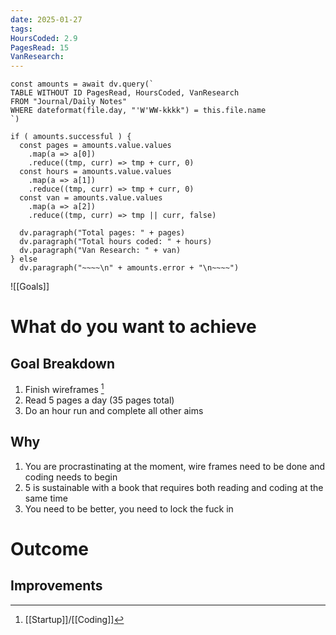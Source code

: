 ```yaml
---
date: 2025-01-27
tags: 
HoursCoded: 2.9
PagesRead: 15
VanResearch:
---
```

```dataviewjs
const amounts = await dv.query(`
TABLE WITHOUT ID PagesRead, HoursCoded, VanResearch
FROM "Journal/Daily Notes"
WHERE dateformat(file.day, "'W'WW-kkkk") = this.file.name
`)

if ( amounts.successful ) {
  const pages = amounts.value.values
    .map(a => a[0])
    .reduce((tmp, curr) => tmp + curr, 0)
  const hours = amounts.value.values
    .map(a => a[1])
    .reduce((tmp, curr) => tmp + curr, 0)
  const van = amounts.value.values
    .map(a => a[2])
    .reduce((tmp, curr) => tmp || curr, false)

  dv.paragraph("Total pages: " + pages)
  dv.paragraph("Total hours coded: " + hours)
  dv.paragraph("Van Research: " + van)
} else
  dv.paragraph("~~~~\n" + amounts.error + "\n~~~~")

```

![[Goals]]
# What do you want to achieve
## Goal Breakdown
1. Finish wireframes [^1]
2. Read 5 pages a day (35 pages total)
3. Do an hour run and complete all other aims
## Why
1. You are procrastinating at the moment, wire frames need to be done and coding needs to begin
2. 5 is sustainable with a book that requires both reading and coding at the same time
3. You need to be better, you need to lock the fuck in
# Outcome
## Improvements

[^1]: [[Startup]]/[[Coding]]